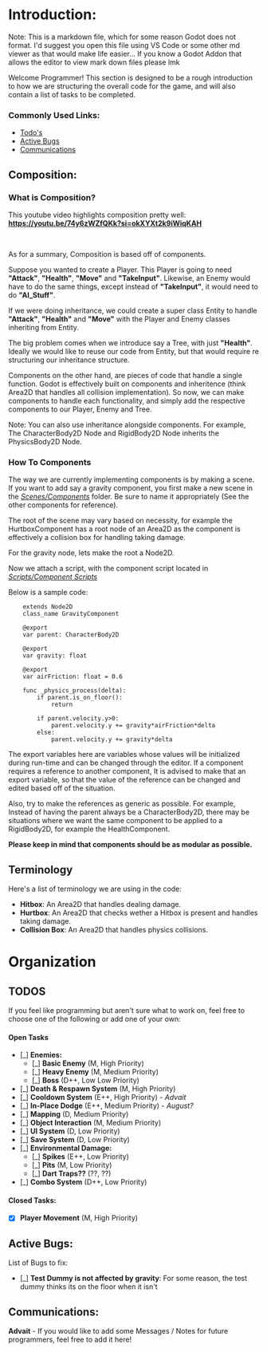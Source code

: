 # Introduction:

Note: This is a markdown file, which for some reason Godot does not format. I'd suggest you open this file using VS Code or some other md viewer as that would make life easier...
If you know a Godot Addon that allows the editor to view mark down files please lmk

Welcome Programmer! This section is designed to be a rough introduction to how we are structuring the overall code for the game, and will also contain a list of tasks to be completed.

### Commonly Used Links:

- [Todo's](#todos)
- [Active Bugs](#active-bugs)
- [Communications](#communications)

## Composition:

### What is Composition?

This youtube video highlights composition pretty well: <br>
<strong>https://youtu.be/74y6zWZfQKk?si=okXYXt2k9iWiqKAH</strong>

<br>

As for a summary, Composition is based off of components.

Suppose you wanted to create a Player. This Player is going to need <b>"Attack"</b>, <b>"Health"</b>, <b>"Move"</b> and <b>"TakeInput"</b>. Likewise, an Enemy would have to do the same things, except instead of <b>"TakeInput"</b>, it would need to do <b>"AI_Stuff"</b>.

If we were doing inheritance, we could create a super class Entity to handle <b>"Attack"</b>, <b>"Health"</b> and <b>"Move"</b> with the Player and Enemy classes inheriting from Entity.

The big problem comes when we introduce say a Tree, with just <b>"Health"</b>. Ideally we would like to reuse our code from Entity, but that would require re structuring our inheritance structure.

Components on the other hand, are pieces of code that handle a single function. Godot is effectively built on components and inheritence (think Area2D that handles all collision implementation). So now, we can make components to handle each functionality, and simply add the respective components to our Player, Enemy and Tree.

Note: You can also use inheritance alongside components. For example, The CharacterBody2D Node and RigidBody2D Node inherits the PhysicsBody2D Node.

### How To Components

The way we are currently implementing components is by making a scene. If you want to add say a gravity component, you first make a new scene in the <u><i>Scenes/Components</i></u> folder. Be sure to name it appropriately (See the other components for reference).

The root of the scene may vary based on necessity, for example the HurtboxComponent has a root node of an Area2D as the component is effectively a collision box for handling taking damage.

For the gravity node, lets make the root a Node2D.

Now we attach a script, with the component script located in <u><i>Scripts/Component Scripts</i></u>

Below is a sample code:

```gdscript
	extends Node2D
	class_name GravityComponent

	@export
	var parent: CharacterBody2D

	@export
	var gravity: float

	@export
	var airFriction: float = 0.6

	func _physics_process(delta):
		if parent.is_on_floor():
			return

		if parent.velocity.y>0:
			parent.velocity.y += gravity*airFriction*delta
		else:
			parent.velocity.y += gravity*delta
```

The export variables here are variables whose values will be initialized during run-time and can be changed through the editor. If a component requires a reference to another component, It is advised to make that an export variable, so that the value of the reference can be changed and edited based off of the situation.

Also, try to make the references as generic as possible. For example, Instead of having the parent always be a CharacterBody2D, there may be situations where we want the same component to be applied to a RigidBody2D, for example the HealthComponent.

<b>Please keep in mind that components should be as modular as possible.</b>

## Terminology

Here's a list of terminology we are using in the code:

- <b>Hitbox</b>: An Area2D that handles dealing damage.
- <b>Hurtbox</b>: An Area2D that checks wether a Hitbox is present and handles taking damage.
- <b>Collision Box</b>: An Area2D that handles physics collisions.

# Organization

## TODOS

If you feel like programming but aren't sure what to work on, feel free to choose one of the following or add one of your own:

#### Open Tasks

- [_] <b>Enemies:</b>
	- [_] <b>Basic Enemy</b> (M, High Priority)
	- [_] <b>Heavy Enemy</b> (M, Medium Priority)
	- [_] <b>Boss</b> (D++, Low Low Priority)
- [_] <b>Death & Respawn System</b> (M, High Priority)
- [_] <b>Cooldown System</b> (E++, High Priority) - <i>Advait</i>
- [_] <b>In-Place Dodge</b> (E++, Medium Priority) - <i>August?</i>
- [_] <b>Mapping</b> (D, Medium Priority)
- [_] <b>Object Interaction</b> (M, Medium Priority)
- [_] <b>UI System</b> (D, Low Priority)
- [_] <b>Save System</b> (D, Low Priority)
- [_] <b>Environmental Damage:</b>
	- [_] <b>Spikes</b> (E++, Low Priority)
	- [_] <b>Pits</b> (M, Low Priority)
	- [_] <b>Dart Traps??</b> (??, ??)
- [_] <b>Combo System</b> (D++, Low Priority)

#### Closed Tasks:

- [X] <b>Player Movement</b> (M, High Priority)

## Active Bugs:

List of Bugs to fix:

- [_] <b>Test Dummy is not affected by gravity</b>: For some reason, the test dummy thinks its on the floor when it isn't

## Communications:

<b>Advait</b> - If you would like to add some Messages / Notes for future programmers, feel free to add it here!
